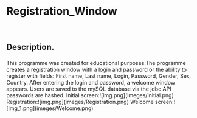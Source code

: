 <h1>Registration_Window</h1><br/>
<h2><p>Description.<p/></h2>
This programme was created for educational purposes.The programme creates a registration window with a login and password or the ability to register with fields: First name, Last name, Login, Password, Gender, Sex, Country. After entering the login and password, a welcome window appears. Users are saved to the mySQL database via the jdbc API passwords are hashed.  
Initial screen:![img.png](imeges/Initial.png)
Registration:![img.png](imeges/Registration.png)
Welcome screen:![img_1.png](imeges/Welcome.png)
